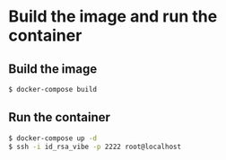 Build the image and run the container
===========================
Build the image
---------------
```bash
$ docker-compose build
```

Run the container
-----------------
```bash
$ docker-compose up -d
$ ssh -i id_rsa_vibe -p 2222 root@localhost
```
